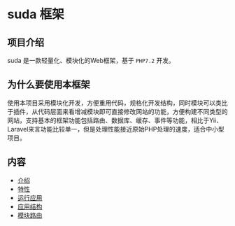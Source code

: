 # suda 框架

## 项目介绍

suda 是一款轻量化、模块化的Web框架，基于 `PHP7.2` 开发。

## 为什么要使用本框架

使用本项目采用模块化开发，方便重用代码，规格化开发结构，同时模块可以类比于插件，从代码层面来看增减模块即可直接修改网站的功能，方便构建不同类型的网站，支持基本的框架功能包括路由、数据库、缓存、事件等功能，相比于Yii、Laravel来言功能比较单一，但是处理性能接近原始PHP处理的速度，适合中小型项目。

## 内容

- [介绍](#项目介绍)
- [特性](feature.html)
- [运行应用](01-run-suda.html)
- [应用结构](02-application.html)
- [模块路由](03-route.html)